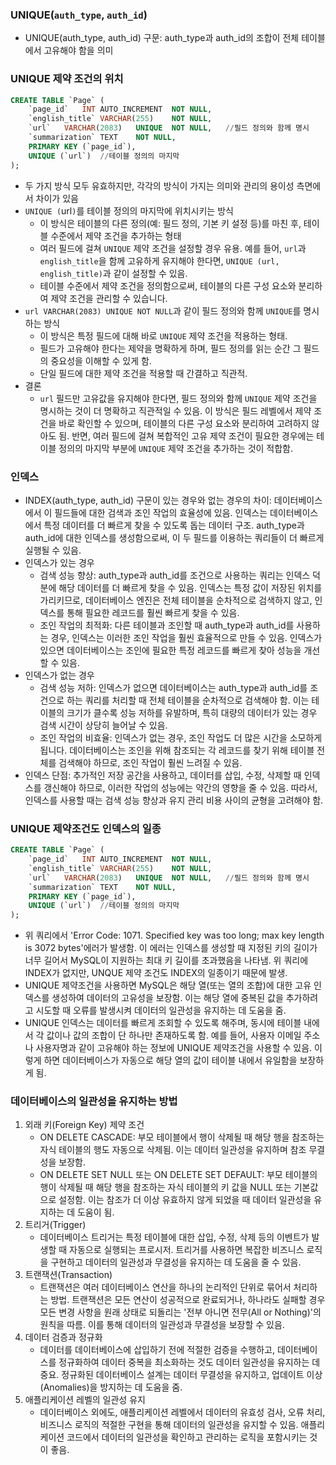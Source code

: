 ### UNIQUE(`auth_type`, `auth_id`)
- UNIQUE(auth_type, auth_id) 구문: auth_type과 auth_id의 조합이 전체 테이블에서 고유해야 함을 의미

### UNIQUE 제약 조건의 위치
```SQL
CREATE TABLE `Page` (
	`page_id`	INT AUTO_INCREMENT	NOT NULL,
	`english_title`	VARCHAR(255)	NOT NULL,
	`url`	VARCHAR(2083)	UNIQUE  NOT NULL,   //필드 정의와 함께 명시
	`summarization`	TEXT	NOT NULL,
	PRIMARY KEY (`page_id`),
	UNIQUE (`url`)  //테이블 정의의 마지막
);
```
- 두 가지 방식 모두 유효하지만, 각각의 방식이 가지는 의미와 관리의 용이성 측면에서 차이가 있음
- `UNIQUE (`url`)`를 테이블 정의의 마지막에 위치시키는 방식
   - 이 방식은 테이블의 다른 정의(예: 필드 정의, 기본 키 설정 등)를 마친 후, 테이블 수준에서 제약 조건을 추가하는 형태
   - 여러 필드에 걸쳐 `UNIQUE` 제약 조건을 설정할 경우 유용. 예를 들어, `url`과 `english_title`을 함께 고유하게 유지해야 한다면, `UNIQUE (url, english_title)`과 같이 설정할 수 있음.
   - 테이블 수준에서 제약 조건을 정의함으로써, 테이블의 다른 구성 요소와 분리하여 제약 조건을 관리할 수 있습니다.
- `url VARCHAR(2083) UNIQUE NOT NULL`과 같이 필드 정의와 함께 `UNIQUE`를 명시하는 방식
   - 이 방식은 특정 필드에 대해 바로 `UNIQUE` 제약 조건을 적용하는 형태.
   - 필드가 고유해야 한다는 제약을 명확하게 하며, 필드 정의를 읽는 순간 그 필드의 중요성을 이해할 수 있게 함.
   - 단일 필드에 대한 제약 조건을 적용할 때 간결하고 직관적.
- 결론
    - `url` 필드만 고유값을 유지해야 한다면, 필드 정의와 함께 `UNIQUE` 제약 조건을 명시하는 것이 더 명확하고 직관적일 수 있음. 이 방식은 필드 레벨에서 제약 조건을 바로 확인할 수 있으며, 테이블의 다른 구성 요소와 분리하여 고려하지 않아도 됨. 반면, 여러 필드에 걸쳐 복합적인 고유 제약 조건이 필요한 경우에는 테이블 정의의 마지막 부분에 `UNIQUE` 제약 조건을 추가하는 것이 적합함.

### 인덱스
- INDEX(auth_type, auth_id) 구문이 있는 경우와 없는 경우의 차이: 데이터베이스에서 이 필드들에 대한 검색과 조인 작업의 효율성에 있음. 인덱스는 데이터베이스에서 특정 데이터를 더 빠르게 찾을 수 있도록 돕는 데이터 구조. auth_type과 auth_id에 대한 인덱스를 생성함으로써, 이 두 필드를 이용하는 쿼리들이 더 빠르게 실행될 수 있음. 
- 인덱스가 있는 경우
    - 검색 성능 향상: auth_type과 auth_id를 조건으로 사용하는 쿼리는 인덱스 덕분에 해당 데이터를 더 빠르게 찾을 수 있음. 인덱스는 특정 값이 저장된 위치를 가리키므로, 데이터베이스 엔진은 전체 테이블을 순차적으로 검색하지 않고, 인덱스를 통해 필요한 레코드를 훨씬 빠르게 찾을 수 있음.
    - 조인 작업의 최적화: 다른 테이블과 조인할 때 auth_type과 auth_id를 사용하는 경우, 인덱스는 이러한 조인 작업을 훨씬 효율적으로 만들 수 있음. 인덱스가 있으면 데이터베이스는 조인에 필요한 특정 레코드를 빠르게 찾아 성능을 개선할 수 있음.
- 인덱스가 없는 경우
    - 검색 성능 저하: 인덱스가 없으면 데이터베이스는 auth_type과 auth_id를 조건으로 하는 쿼리를 처리할 때 전체 테이블을 순차적으로 검색해야 함. 이는 테이블의 크기가 클수록 성능 저하를 유발하며, 특히 대량의 데이터가 있는 경우 검색 시간이 상당히 늘어날 수 있음.
    - 조인 작업의 비효율: 인덱스가 없는 경우, 조인 작업도 더 많은 시간을 소모하게 됩니다. 데이터베이스는 조인을 위해 참조되는 각 레코드를 찾기 위해 테이블 전체를 검색해야 하므로, 조인 작업이 훨씬 느려질 수 있음.
- 인덱스 단점: 추가적인 저장 공간을 사용하고, 데이터를 삽입, 수정, 삭제할 때 인덱스를 갱신해야 하므로, 이러한 작업의 성능에는 약간의 영향을 줄 수 있음. 따라서, 인덱스를 사용할 때는 검색 성능 향상과 유지 관리 비용 사이의 균형을 고려해야 함.

### UNIQUE 제약조건도 인덱스의 일종
```SQL
CREATE TABLE `Page` (
	`page_id`	INT AUTO_INCREMENT	NOT NULL,
	`english_title`	VARCHAR(255)	NOT NULL,
	`url`	VARCHAR(2083)	UNIQUE  NOT NULL,   //필드 정의와 함께 명시
	`summarization`	TEXT	NOT NULL,
	PRIMARY KEY (`page_id`),
	UNIQUE (`url`)  //테이블 정의의 마지막
);
```
- 위 쿼리에서 'Error Code: 1071. Specified key was too long; max key length is 3072 bytes'에러가 발생함. 이 에러는 인덱스를 생성할 때 지정된 키의 길이가 너무 길어서 MySQL이 지원하는 최대 키 길이를 초과했음을 나타냄. 위 쿼리에 INDEX가 없지만, UNQUE 제약 조건도 INDEX의 일종이기 때문에 발생.
- UNIQUE 제약조건을 사용하면 MySQL은 해당 열(또는 열의 조합)에 대한 고유 인덱스를 생성하여 데이터의 고유성을 보장함. 이는 해당 열에 중복된 값을 추가하려고 시도할 때 오류를 발생시켜 데이터의 일관성을 유지하는 데 도움을 줌.
- UNIQUE 인덱스는 데이터를 빠르게 조회할 수 있도록 해주며, 동시에 테이블 내에서 각 값이나 값의 조합이 단 하나만 존재하도록 함. 예를 들어, 사용자 이메일 주소나 사용자명과 같이 고유해야 하는 정보에 UNIQUE 제약조건을 사용할 수 있음. 이렇게 하면 데이터베이스가 자동으로 해당 열의 값이 테이블 내에서 유일함을 보장하게 됨.

### 데이터베이스의 일관성을 유지하는 방법
1. 외래 키(Foreign Key) 제약 조건
    - ON DELETE CASCADE: 부모 테이블에서 행이 삭제될 때 해당 행을 참조하는 자식 테이블의 행도 자동으로 삭제됨. 이는 데이터 일관성을 유지하며 참조 무결성을 보장함.
    - ON DELETE SET NULL 또는 ON DELETE SET DEFAULT: 부모 테이블의 행이 삭제될 때 해당 행을 참조하는 자식 테이블의 키 값을 NULL 또는 기본값으로 설정함. 이는 참조가 더 이상 유효하지 않게 되었을 때 데이터 일관성을 유지하는 데 도움이 됨.
2. 트리거(Trigger)
    - 데이터베이스 트리거는 특정 테이블에 대한 삽입, 수정, 삭제 등의 이벤트가 발생할 때 자동으로 실행되는 프로시저. 트리거를 사용하면 복잡한 비즈니스 로직을 구현하고 데이터의 일관성과 무결성을 유지하는 데 도움을 줄 수 있음.
3. 트랜잭션(Transaction)
    - 트랜잭션은 여러 데이터베이스 연산을 하나의 논리적인 단위로 묶어서 처리하는 방법. 트랜잭션은 모든 연산이 성공적으로 완료되거나, 하나라도 실패할 경우 모든 변경 사항을 원래 상태로 되돌리는 '전부 아니면 전무(All or Nothing)'의 원칙을 따름. 이를 통해 데이터의 일관성과 무결성을 보장할 수 있음.
4. 데이터 검증과 정규화
    - 데이터를 데이터베이스에 삽입하기 전에 적절한 검증을 수행하고, 데이터베이스를 정규화하여 데이터 중복을 최소화하는 것도 데이터 일관성을 유지하는 데 중요. 정규화된 데이터베이스 설계는 데이터 무결성을 유지하고, 업데이트 이상(Anomalies)을 방지하는 데 도움을 줌.
5. 애플리케이션 레벨의 일관성 유지
    - 데이터베이스 외에도, 애플리케이션 레벨에서 데이터의 유효성 검사, 오류 처리, 비즈니스 로직의 적절한 구현을 통해 데이터의 일관성을 유지할 수 있음. 애플리케이션 코드에서 데이터의 일관성을 확인하고 관리하는 로직을 포함시키는 것이 좋음.

